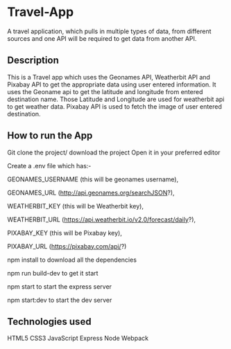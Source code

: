 # Travel-App
A travel application, which pulls in multiple types of data, from different sources and one API will be required to get data from another API.

Description
------------------------------------------------------------
This is a Travel app which uses the Geonames API, Weatherbit API and Pixabay API to get the appropriate data using user entered information. It uses the Geoname api to get the latitude and longitude from entered destination name. Those Latitude and Longitude are used for weatherbit api to get weather data. Pixabay API is used to fetch the image of user entered destination.

How to run the App
-----------------------------------------------------------
Git clone the project/ download the project
Open it in your preferred editor

Create a .env file which has:-

GEONAMES_USERNAME (this will be geonames username),

GEONAMES_URL (http://api.geonames.org/searchJSON?),

WEATHERBIT_KEY (this will be Weatherbit key),

WEATHERBIT_URL (https://api.weatherbit.io/v2.0/forecast/daily?), 

PIXABAY_KEY (this will be Pixabay key),

PIXABAY_URL (https://pixabay.com/api/?) 

npm install to download all the dependencies

npm run build-dev to get it start

npm start to start the express server

npm start:dev to start the dev server

Technologies used
----------------------------------------------------------------
HTML5 
CSS3 
JavaScript 
Express 
Node 
Webpack 

